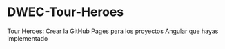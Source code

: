 # DWEC-Tour-Heroes
Tour Heroes: Crear la GitHub Pages para los proyectos Angular que hayas implementado 
